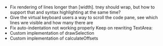 * Fix rendering of lines longer than [width]. tney should wrap, but how to support that and syntax highlighting at the same time?
* Give the virtual keyboard users a way to scroll the code pane, see which lines wre visible and how many there are
* Fix auto-indentation not working properly
Keep on rewriting TextArea:
* Custom implementation of drawSelection
* Custom implementation of calculateOffsets
